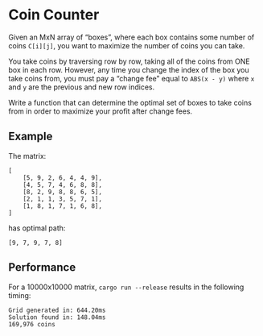 # Coin Counter

Given an MxN array of “boxes”, where each box contains some number of coins `C[i][j]`, you want to maximize the number of coins you can take.

You take coins by traversing row by row, taking all of the coins from ONE box in each row. However, any time you change the index of the box you take coins from, you must pay a “change fee” equal to `ABS(x - y)` where `x` and `y` are the previous and new row indices.

Write a function that can determine the optimal set of boxes to take coins from in order to maximize your profit after change fees.

## Example

The matrix:

    [
        [5, 9, 2, 6, 4, 4, 9],
        [4, 5, 7, 4, 6, 8, 8],
        [8, 2, 9, 8, 8, 6, 5],
        [2, 1, 1, 3, 5, 7, 1],
        [1, 8, 1, 7, 1, 6, 8],
    ]

has optimal path:

    [9, 7, 9, 7, 8]

## Performance

For a 10000x10000 matrix, `cargo run --release` results in the following timing:

    Grid generated in: 644.20ms
    Solution found in: 148.04ms
    169,976 coins
